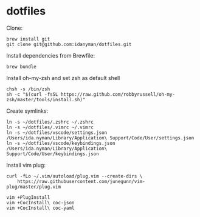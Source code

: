 # dotfiles

Clone:

```
brew install git
git clone git@github.com:idanyman/dotfiles.git
```

Install dependencies from Brewfile:

```
brew bundle
```

Install oh-my-zsh and set zsh as default shell
```
chsh -s /bin/zsh
sh -c "$(curl -fsSL https://raw.github.com/robbyrussell/oh-my-zsh/master/tools/install.sh)"
```

Create symlinks:

```
ln -s ~/dotfiles/.zshrc ~/.zshrc
ln -s ~/dotfiles/.vimrc ~/.vimrc
ln -s ~/dotfiles/vscode/settings.json /Users/ida.nyman/Library/Application\ Support/Code/User/settings.json
ln -s ~/dotfiles/vscode/keybindings.json /Users/ida.nyman/Library/Application\ Support/Code/User/keybindings.json
```

Install vim plug:

```
curl -fLo ~/.vim/autoload/plug.vim --create-dirs \
    https://raw.githubusercontent.com/junegunn/vim-plug/master/plug.vim
```

```
vim +PlugInstall
vim +CocInstall\ coc-json
vim +CocInstall\ coc-yaml
```
